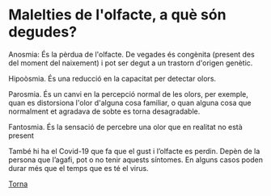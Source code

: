 # Malelties de l'olfacte, a què són degudes?
Anosmia: És la pèrdua de l'olfacte. De vegades és congènita (present des del moment del naixement) i pot ser degut a un trastorn d'origen genètic.

Hipoòsmia. És una reducció en la capacitat per detectar olors.

Parosmia. És un canvi en la percepció normal de les olors, per exemple, quan es distorsiona l'olor d'alguna cosa familiar, o quan alguna cosa que normalment et agradava de sobte es torna desagradable.

Fantosmia. És la sensació de percebre una olor que en realitat no està present

També hi ha el Covid-19 que fa que el gust i l’olfacte es perdin. Depèn de la persona que l’agafi, pot o no tenir aquests síntomes. En alguns casos poden durar més que el temps que es té el virus.

[Torna](https://github.com/MiniConde/Olfacte)
